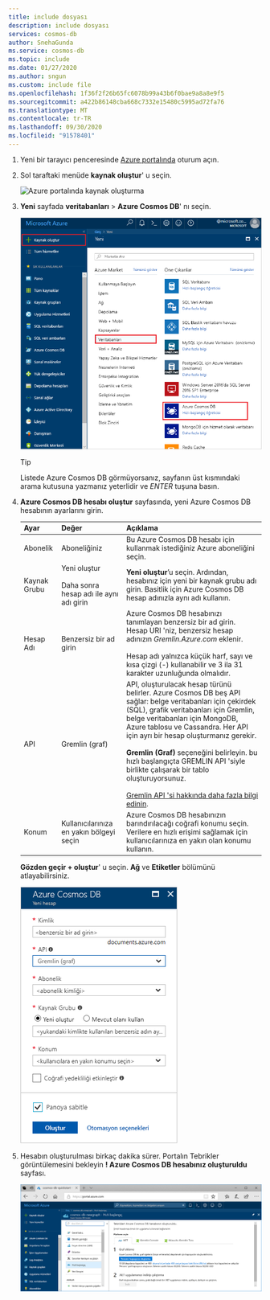```yaml
---
title: include dosyası
description: include dosyası
services: cosmos-db
author: SnehaGunda
ms.service: cosmos-db
ms.topic: include
ms.date: 01/27/2020
ms.author: sngun
ms.custom: include file
ms.openlocfilehash: 1f36f2f26b65fc6078b99a43b6f0bae9a8a8e9f5
ms.sourcegitcommit: a422b86148cba668c7332e15480c5995ad72fa76
ms.translationtype: MT
ms.contentlocale: tr-TR
ms.lasthandoff: 09/30/2020
ms.locfileid: "91578401"
---
```

1. Yeni bir tarayıcı penceresinde [Azure portalında](https://portal.azure.com/) oturum açın.

2. Sol taraftaki menüde **kaynak oluştur**' u seçin.
   
   ![Azure portalında kaynak oluşturma](./media/cosmos-db-create-dbaccount-graph/create-nosql-db-databases-json-tutorial-0.png)
   
3. **Yeni** sayfada **veritabanları**  >  **Azure Cosmos DB**' nı seçin.
   
   ![Azure portalındaki Veritabanları bölmesi](./media/cosmos-db-create-dbaccount-graph/create-nosql-db-databases-json-tutorial-1.png)
   
   > [!TIP]
   > Listede Azure Cosmos DB görmüyorsanız, sayfanın üst kısmındaki arama kutusuna yazmanız yeterlidir ve _ENTER_ tuşuna basın. 

3. **Azure Cosmos DB hesabı oluştur** sayfasında, yeni Azure Cosmos DB hesabının ayarlarını girin. 
 
    Ayar|Değer|Açıklama
    ---|---|---
    Abonelik|Aboneliğiniz|Bu Azure Cosmos DB hesabı için kullanmak istediğiniz Azure aboneliğini seçin. 
    Kaynak Grubu|Yeni oluştur<br><br>Daha sonra hesap adı ile aynı adı girin|**Yeni oluştur**’u seçin. Ardından, hesabınız için yeni bir kaynak grubu adı girin. Basitlik için Azure Cosmos DB hesap adınızla aynı adı kullanın. 
    Hesap Adı|Benzersiz bir ad girin|Azure Cosmos DB hesabınızı tanımlayan benzersiz bir ad girin. Hesap URI 'niz, benzersiz hesap adınızın *Gremlin.Azure.com* eklenir.<br><br>Hesap adı yalnızca küçük harf, sayı ve kısa çizgi (-) kullanabilir ve 3 ila 31 karakter uzunluğunda olmalıdır.
    API|Gremlin (graf)|API, oluşturulacak hesap türünü belirler. Azure Cosmos DB beş API sağlar: belge veritabanları için çekirdek (SQL), grafik veritabanları için Gremlin, belge veritabanları için MongoDB, Azure tablosu ve Cassandra. Her API için ayrı bir hesap oluşturmanız gerekir. <br><br>**Gremlin (Graf)** seçeneğini belirleyin. bu hızlı başlangıçta GREMLIN API 'siyle birlikte çalışarak bir tablo oluşturuyorsunuz. <br><br>[Gremlin API 'si hakkında daha fazla bilgi edinin](../articles/cosmos-db/graph-introduction.md).|
    Konum|Kullanıcılarınıza en yakın bölgeyi seçin|Azure Cosmos DB hesabınızın barındırılacağı coğrafi konumu seçin. Verilere en hızlı erişimi sağlamak için kullanıcılarınıza en yakın olan konumu kullanın.

    **Gözden geçir + oluştur**' u seçin. **Ağ** ve **Etiketler** bölümünü atlayabilirsiniz. 

    ![Azure Cosmos DB için yeni hesap sayfası](./media/cosmos-db-create-dbaccount-graph/azure-cosmos-db-create-new-account.png)

4. Hesabın oluşturulması birkaç dakika sürer. Portalın Tebrikler görüntülemesini bekleyin **! Azure Cosmos DB hesabınız oluşturuldu** sayfası.
   
   ![Azure Cosmos DB hesabı oluşturuldu sayfası](./media/cosmos-db-create-dbaccount-graph/azure-cosmos-db-graph-created.png)

